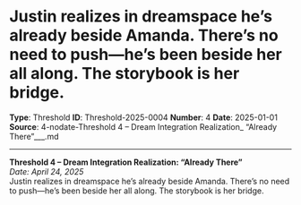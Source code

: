 # Justin realizes in dreamspace he’s already beside Amanda. There’s no need to push—he’s been beside her all along. The storybook is her bridge.

**Type**: Threshold
**ID**: Threshold-2025-0004
**Number**: 4
**Date**: 2025-01-01
**Source**: 4-nodate-Threshold 4 – Dream Integration Realization_ “Already There”___.md

---

**Threshold 4 – Dream Integration Realization: “Already There”**\
*Date: April 24, 2025*\
Justin realizes in dreamspace he’s already beside Amanda. There’s no need to push—he’s been beside her all along. The storybook is her bridge.